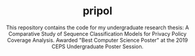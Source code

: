 <h1 align='center'>
  pripol
</h1>

<p align='center'>
    This repository contains the code for my undergraduate research thesis: A Comparative Study of Sequence Classification Models for Privacy Policy Coverage Analysis. Awarded "Best Computer Science Poster" at the 2019 CEPS Undergraduate Poster Session.
</p>

